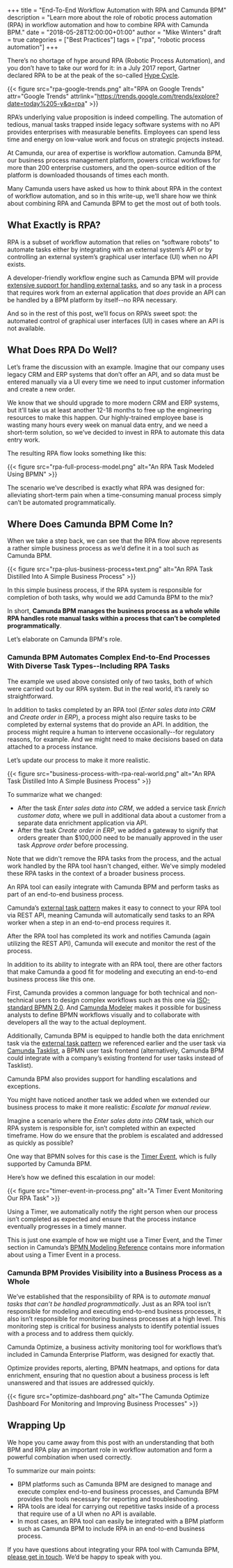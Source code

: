 +++
title = "End-To-End Workflow Automation with RPA and Camunda BPM"
description = "Learn more about the role of robotic process automation (RPA) in workflow automation and how to combine RPA with Camunda BPM."
date = "2018-05-28T12:00:00+01:00"
author = "Mike Winters"
draft = true
categories = ["Best Practices"]
tags = ["rpa", "robotic process automation"]
+++

There’s no shortage of hype around RPA (Robotic Process Automation), and you don’t have to take our word for it: in a July 2017 report, Gartner declared RPA to be at the peak of the so-called [Hype Cycle](https://www.gartner.com/doc/3765866/hype-cycle-application-services-).

{{< figure src="rpa-google-trends.png" alt="RPA on Google Trends" attr="Google Trends" attrlink="https://trends.google.com/trends/explore?date=today%205-y&q=rpa" >}}

RPA’s underlying value proposition is indeed compelling. The automation of tedious, manual tasks trapped inside legacy software systems with no API provides enterprises with measurable benefits. Employees can spend less time and energy on low-value work and focus on strategic projects instead.

At Camunda, our area of expertise is workflow automation. Camunda BPM, our business process management platform, powers critical workflows for more than 200 enterprise customers, and the open-source edition of the platform is downloaded thousands of times each month.

Many Camunda users have asked us how to think about RPA in the context of workflow automation, and so in this write-up, we’ll share how we think about combining RPA and Camunda BPM to get the most out of both tools.

## What Exactly is RPA?

RPA is a subset of workflow automation that relies on “software robots” to automate tasks either by integrating with an external system’s API or by controlling an external system’s graphical user interface (UI) when no API exists.

A developer-friendly workflow engine such as Camunda BPM will provide [extensive support for handling external tasks](https://docs.camunda.org/manual/7.8/user-guide/process-engine/external-tasks/), and so any task in a process that requires work from an external application that _does_ provide an API can be handled by a BPM platform by itself--no RPA necessary.

And so in the rest of this post, we’ll focus on RPA’s sweet spot: the automated control of graphical user interfaces (UI) in cases where an API is not available.

## What Does RPA Do Well?

Let’s frame the discussion with an example. Imagine that our company uses legacy CRM and ERP systems that don’t offer an API, and so data must be entered manually via a UI every time we need to input customer information and create a new order.

We know that we should upgrade to more modern CRM and ERP systems, but it’ll take us at least another 12-18 months to free up the engineering resources to make this happen. Our highly-trained employee base is wasting many hours every week on manual data entry, and we need a short-term solution, so we’ve decided to invest in RPA to automate this data entry work.

The resulting RPA flow looks something like this:

{{< figure src="rpa-full-process-model.png" alt="An RPA Task Modeled Using BPMN" >}}

The scenario we’ve described is exactly what RPA was designed for: alleviating short-term pain when a time-consuming manual process simply can’t be automated programmatically.

## Where Does Camunda BPM Come In?

When we take a step back, we can see that the RPA flow above represents a rather simple business process as we’d define it in a tool such as Camunda BPM.

{{< figure src="rpa-plus-business-process+text.png" alt="An RPA Task Distilled Into A Simple Business Process" >}}

In this simple business process, if the RPA system is responsible for completion of both tasks, why would we add Camunda BPM to the mix?

In short, **Camunda BPM manages the business process as a whole while RPA handles rote manual tasks within a process that can’t be completed programmatically**.

Let’s elaborate on Camunda BPM's role.

### Camunda BPM Automates Complex End-to-End Processes With Diverse Task Types--Including RPA Tasks

The example we used above consisted only of two tasks, both of which were carried out by our RPA system. But in the real world, it’s rarely so straightforward.

In addition to tasks completed by an RPA tool (*Enter sales data into CRM* and *Create order in ERP*), a process might also require tasks to be completed by external systems that do provide an API. In addition, the process might require a human to intervene occasionally--for regulatory reasons, for example. And we might need to make decisions based on data attached to a process instance.

Let’s update our process to make it more realistic.

{{< figure src="business-process-with-rpa-real-world.png" alt="An RPA Task Distilled Into A Simple Business Process" >}}

To summarize what we changed:

* After the task *Enter sales data into CRM*, we added a service task *Enrich customer data*, where we pull in additional data about a customer from a separate data enrichment application via API.
* After the task *Create order in ERP*, we added a gateway to signify that orders greater than $100,000 need to be manually approved in the user task *Approve order* before processing.

Note that we didn't remove the RPA tasks from the process, and the actual work handled by the RPA tool hasn't changed, either. We've simply modeled these RPA tasks in the context of a broader business process.

An RPA tool can easily integrate with Camunda BPM and perform tasks as part of an end-to-end business process.  

Camunda’s [external task pattern](https://docs.camunda.org/manual/7.8/user-guide/process-engine/external-tasks/) makes it easy to connect to your RPA tool via REST API, meaning Camunda will automatically send tasks to an RPA worker when a step in an end-to-end process requires it.

After the RPA tool has completed its work and notifies Camunda (again utilizing the REST API), Camunda will execute and monitor the rest of the process.

In addition to its ability to integrate with an RPA tool, there are other factors that make Camunda a good fit for modeling and executing an end-to-end business process like this one.

First, Camunda provides a common language for both technical and non-technical users to design complex workflows such as this one via [ISO-standard BPMN 2.0](https://camunda.com/bpmn/). And [Camunda Modeler](https://camunda.com/products/modeler/) makes it possible for business analysts to define BPMN workflows visually and to collaborate with developers all the way to the actual deployment.

Additionally, Camunda BPM is equipped to handle both the data enrichment task via the [external task pattern](https://docs.camunda.org/manual/7.8/user-guide/process-engine/external-tasks/) we referenced earlier and the user task via [Camunda Tasklist](https://camunda.com/products/tasklist/), a BPMN user task frontend (alternatively, Camunda BPM could integrate with a company’s existing frontend for user tasks instead of Tasklist).

Camunda BPM also provides support for handling escalations and exceptions.  

You might have noticed another task we added when we extended our business process to make it more realistic: *Escalate for manual review*.

Imagine a scenario where the *Enter sales data into CRM* task, which our RPA system is responsible for, isn’t completed within an expected timeframe. How do we ensure that the problem is escalated and addressed as quickly as possible?

One way that BPMN solves for this case is the [Timer Event](https://docs.camunda.org/manual/7.8/reference/bpmn20/events/timer-events/), which is fully supported by Camunda BPM.

Here’s how we defined this escalation in our model:

{{< figure src="timer-event-in-process.png" alt="A Timer Event Monitoring Our RPA Task" >}}

Using a Timer, we automatically notify the right person when our process isn’t completed as expected and ensure that the process instance eventually progresses in a timely manner.

This is just one example of how we might use a Timer Event, and the Timer section in Camunda’s [BPMN Modeling Reference](https://camunda.com/bpmn/reference/) contains more information about using a Timer Event in a process.

### Camunda BPM Provides Visibility into a Business Process as a Whole

We’ve established that the responsibility of RPA is to *automate manual tasks that can’t be handled programmatically*. Just as an RPA tool isn’t responsible for modeling and executing end-to-end business processes, it also isn’t responsible for monitoring business processes at a high level. This monitoring step is critical for business analysts to identify potential issues with a process and to address them quickly.

Camunda Optimize, a business activity monitoring tool for workflows that’s included in Camunda Enterprise Platform, was designed for exactly that.

Optimize provides reports, alerting, BPMN heatmaps, and options for data enrichment, ensuring that no question about a business process is left unanswered and that issues are addressed quickly.

{{< figure src="optimize-dashboard.png" alt="The Camunda Optimize Dashboard For Monitoring and Improving Business Processes" >}}

## Wrapping Up

We hope you came away from this post with an understanding that both BPM and RPA play an important role in workflow automation and form a powerful combination when used correctly.

To summarize our main points:

* BPM platforms such as Camunda BPM are designed to manage and execute complex end-to-end business processes, and Camunda BPM provides the tools necessary for reporting and troubleshooting.
* RPA tools are ideal for carrying out repetitive tasks inside of a process that require use of a UI when no API is available.
* In most cases, an RPA tool can easily be integrated with a BPM platform such as Camunda BPM to include RPA in an end-to-end business process.

If you have questions about integrating your RPA tool with Camunda BPM, [please get in touch](https://camunda.com/contact/). We’d be happy to speak with you.
